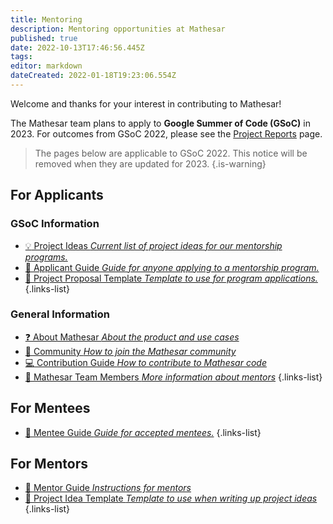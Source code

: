```yaml
---
title: Mentoring
description: Mentoring opportunities at Mathesar
published: true
date: 2022-10-13T17:46:56.445Z
tags: 
editor: markdown
dateCreated: 2022-01-18T19:23:06.554Z
---
```


Welcome and thanks for your interest in contributing to Mathesar! 

The Mathesar team plans to apply to **Google Summer of Code (GSoC)** in 2023. For outcomes from GSoC 2022, please see the [Project Reports](/en/engineering/reports) page.

> The pages below are applicable to GSoC 2022. This notice will be removed when they are updated for 2023.
{.is-warning}


## For Applicants

### GSoC Information
- [:bulb: Project Ideas *Current list of project ideas for our mentorship programs.*](/community/mentoring/project-ideas)
- [:blue_book: Applicant Guide *Guide for anyone applying to a mentorship program.*](/en/community/mentoring/applicant-guide)
- [:notebook: Project Proposal Template *Template to use for program applications.*](/en/community/mentoring/project-proposal-template)
{.links-list}

### General Information
- [:question: About Mathesar *About the product and use cases*](/en/product/about)
- [:speech_balloon: Community *How to join the Mathesar community*](/en/community)
- [:computer: Contribution Guide *How to contribute to Mathesar code*](/en/community/contributing)
- [:busts_in_silhouette: Mathesar Team Members *More information about mentors*](/en/team/members)
{.links-list}

## For Mentees
- [:green_book: Mentee Guide *Guide for accepted mentees.*](/en/community/mentoring/mentee-guide)
{.links-list}

## For Mentors
- [:closed_book: Mentor Guide *Instructions for mentors*](/en/community/mentoring/mentor-guide)
- [:notebook: Project Idea Template *Template to use when writing up project ideas*](/en/community/mentoring/project-idea-template)
{.links-list}
